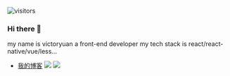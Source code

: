 ![visitors](https://visitor-badge.glitch.me/badge?page_id=VictorYuan666.visitor-badge)
### Hi there 👋

my name is victoryuan a front-end developer
my tech stack is react/react-native/vue/less...

- [我的博客](https://yuanxiaowei.top) 
![](https://github-readme-stats.vercel.app/api/top-langs?username=VictorYuan666&show_icons=true&theme=tokyonight&locale=en&layout=compact)
![](https://github-readme-stats.vercel.app/api?username=VictorYuan666)



